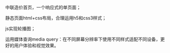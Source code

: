 中联造价首页，一个响应式的单页面；

静态页面html+css布局，合理运用h5和css3样式；

js实现轮播图；

运用媒体查询media query：在不同屏幕分辨率下使用不同样式适配不同设备，更好的用户体验和视觉效果。

